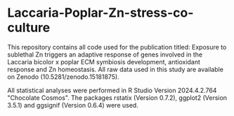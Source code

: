 # Laccaria-Poplar-Zn-stress-co-culture
This repository contains all code used for the publication titled: Exposure to sublethal Zn triggers an adaptive response of genes involved in the Laccaria bicolor x poplar ECM symbiosis development, antioxidant response and Zn homeostasis. All raw data used in this study are available on Zenodo (10.5281/zenodo.15181875).

All statistical analyses were performed in R Studio Version 2024.4.2.764 "Chocolate Cosmos". 
The packages rstatix (Version 0.7.2), ggplot2 (Version 3.5.1) and ggsignif (Version 0.6.4) were used.
